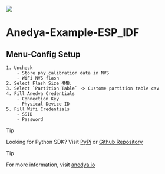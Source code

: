 [<img src="https://img.shields.io/badge/Anedya-Documentation-blue?style=for-the-badge">](https://docs.anedya.io?utm_source=github&utm_medium=link&utm_campaign=github-examples&utm_content=esp-idf)

# Anedya-Example-ESP_IDF

## Menu-Config Setup
    1. Uncheck
        - Store phy calibration data in NVS
        - WiFi NVS flash
    2. Select Flash Size 4MB.
    3. Select `Partition Table` -> Custome partition table csv
    4. Fill Anedya Credentials
        - Connection Key
        - Physical Device ID
    5. Fill Wifi Credentials
        - SSID
        - Password



> [!TIP]
> Looking for Python SDK? Visit [PyPi](https://pypi.org/project/anedya-dev-sdk/) or [Github Repository](https://github.com/anedyaio/anedya-dev-sdk-pyhton)

>[!TIP]
> For more information, visit [anedya.io](https://anedya.io/?utm_source=github&utm_medium=link&utm_campaign=github-examples&utm_content=esp-idf)